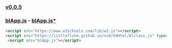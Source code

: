 ### [v0.0.5](https://github.com/littleflute/albums/edit/master/README.md)

### [blApp.js](blApp.js) - [blApp.js*](https://github.com/littleflute/albums/edit/master/blApp.js)

~~~html
<script src="https://www.w3schools.com/lib/w3.js"></script>
<script src="https://littleflute.github.io/vc6/XdHtml/blclass.js" type="text/javascript"></script>
 <script src="blApp.js"></script>
~~~
<script src="https://www.w3schools.com/lib/w3.js"></script>
<script src="https://littleflute.github.io/vc6/XdHtml/blclass.js" type="text/javascript"></script>
 <script src="blApp.js"></script>
